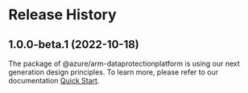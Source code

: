 # Release History
    
## 1.0.0-beta.1 (2022-10-18)

The package of @azure/arm-dataprotectionplatform is using our next generation design principles. To learn more, please refer to our documentation [Quick Start](https://aka.ms/js-track2-quickstart).

